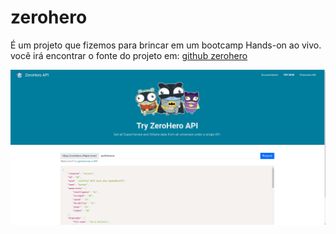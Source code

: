 # zerohero

É um projeto que fizemos para brincar em um bootcamp Hands-on ao vivo.
você irá encontrar o fonte do projeto em:
[github zerohero](https://github.com/jeffotoni/gzerohero)

![alt text](capazerohero.png "zerohero")
